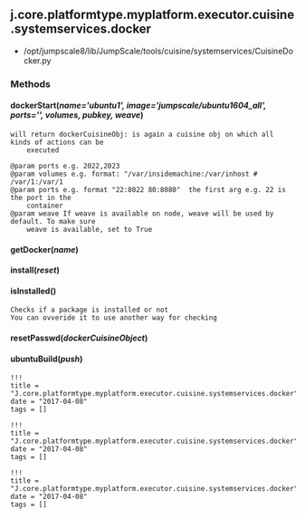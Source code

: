 <!-- toc -->
## j.core.platformtype.myplatform.executor.cuisine.systemservices.docker

- /opt/jumpscale8/lib/JumpScale/tools/cuisine/systemservices/CuisineDocker.py

### Methods

#### dockerStart(*name='ubuntu1', image='jumpscale/ubuntu1604_all', ports='', volumes, pubkey, weave*) 

```
will return dockerCuisineObj: is again a cuisine obj on which all kinds of actions can be
    executed

@param ports e.g. 2022,2023
@param volumes e.g. format: "/var/insidemachine:/var/inhost # /var/1:/var/1
@param ports e.g. format "22:8022 80:8080"  the first arg e.g. 22 is the port in the
    container
@param weave If weave is available on node, weave will be used by default. To make sure
    weave is available, set to True

```

#### getDocker(*name*) 

#### install(*reset*) 

#### isInstalled() 

```
Checks if a package is installed or not
You can ovveride it to use another way for checking

```

#### resetPasswd(*dockerCuisineObject*) 

#### ubuntuBuild(*push*) 


```
!!!
title = "J.core.platformtype.myplatform.executor.cuisine.systemservices.docker"
date = "2017-04-08"
tags = []
```

```
!!!
title = "J.core.platformtype.myplatform.executor.cuisine.systemservices.docker"
date = "2017-04-08"
tags = []
```

```
!!!
title = "J.core.platformtype.myplatform.executor.cuisine.systemservices.docker"
date = "2017-04-08"
tags = []
```

